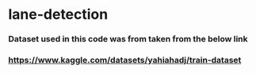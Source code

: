 # lane-detection

### Dataset used in this code was from taken from the below link
### https://www.kaggle.com/datasets/yahiahadj/train-dataset
